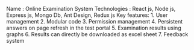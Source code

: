 Name : Online Examination System
Technologies : React js, Node js, Express js, Mongo Db, Ant Design, Redux js
Key features:
    1. User management
    2. Modular code
    3. Permission management
    4. Persistent answers on page refresh in the test portal
    5. Examination results using graphs
    6. Results can directly be downloaded as excel sheet
    7. Feedback system
